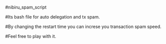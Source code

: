 #nibiru_spam_script

#Its bash file for auto delegation and tx spam.

#By changing the restart time you can increse you transaction spam speed.

#Feel free to play with it.
